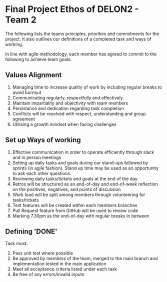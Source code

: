 # Final Project Ethos of DELON2 - Team 2

The following lists the teams principles, priorities and commitments for the project. It also outlines our definitions of a completed task and ways of working.

In line with agile methodology, each member has agreed to commit to the following to achieve team goals:


## Values Alignment

1. Managing time to increase quality of work by including regular breaks to avoid burnout
2. Communicating regularly, respectfully and effectively. 
3. Maintain impartiality and objectivity with team members
4. Persistance and dedication regarding task completion
5. Conflicts will be resolved with respect, understanding and group agreement
6. Utilising a growth mindset when facing challenges 


## Set up Ways of working

1. Effective communication in order to operate efficiently through slack and in person meetings
2. Setting up daily tasks and goals during our stand-ups followed by sprints (in agile fashion). Stand up time may be used as an opportunity to ask each other questions.
3. Reviewing daily tasks/tickets and goals at the end of the day
4. Retros will be structured as an end-of-day and end-of-week reflection on the positives, negatives, and points of discussion
5. Work load will be split among members through volunteering for tasks/tickets
6. Test features will be created within each members branches
7. Pull Request feature from GitHub will be used to review code
8. Marking 7.30pm as the end-of-day with regular breaks in between


## Defining 'DONE'

Task must:
1. Pass unit test where possible
2. Be approved by members of the team, merged to the main branch and implementation tested in the main application
3. Meet all acceptance criteria listed under each task
4. Be free of any errors/invalid inputs